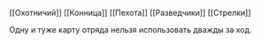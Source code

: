 [[Охотничий]]
[[Конница]]
[[Пехота]]
[[Разведчики]]
[[Стрелки]]

Одну и туже карту отряда нельзя использовать дважды за ход.